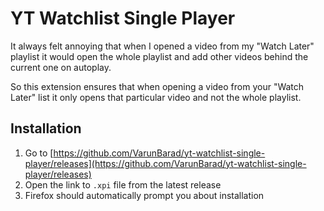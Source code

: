 # YT Watchlist Single Player

It always felt annoying that when I opened a video from my "Watch Later" playlist it would open the whole playlist and add other videos behind the current one on autoplay.

So this extension ensures that when opening a video from your "Watch Later" list it only opens that particular video and not the whole playlist.

## Installation

1. Go to [https://github.com/VarunBarad/yt-watchlist-single-player/releases](https://github.com/VarunBarad/yt-watchlist-single-player/releases)
2. Open the link to `.xpi` file from the latest release
3. Firefox should automatically prompt you about installation
